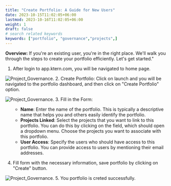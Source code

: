 ```yaml
---
title: "Create Portfolio: A Guide for New Users"
date: 2023-10-15T11:02:05+06:00
lastmod: 2023-10-16T11:02:05+06:00
weight: 1
draft: false
# search related keywords
keywords: ["portfolio", "governance","projects",]
---
```

**Overview:** 
If you're an existing user, you're in the right place. We'll walk you through the steps to create your portfolio efficiently. Let's get started."

1. After login to app.ktern.com, you will be navigated to home page.

![Project_Governance](https://storage.googleapis.com/ktern-public-files/product-documentation/General/landing-page.png).
2. Create Portfolio: Click on launch and you will be navigated to the portfolio dashboard, and then click on "Create Portfolio" option.

![Project_Governance](https://storage.googleapis.com/ktern-public-files/product-documentation/General/create.png).
3. Fill in the Form: 
<ol>
    <ul>
        <li><b>Name</b>: Enter the name of the portfolio. This is typically a descriptive name that helps you and others easily identify the portfolio.</li>
        <li><b>Projects Linked</b>: Select the projects that you want to link to this portfolio. You can do this by clicking on the field, which should open a dropdown menu. Choose the projects you want to associate with this portfolio.</li>
        <li><b>User Access</b>: Specify the users who should have access to this portfolio. You can provide access to users by mentioning their email addresses.</li>
    </ul>
</ol>

4. Fill form with the necessary information, save portfolio by clicking on "Create" button.

![Project_Governance](https://storage.googleapis.com/ktern-public-files/product-documentation/General/create-success.png).
5. You portfolio is creted successfully.